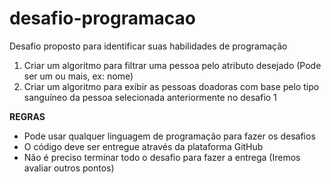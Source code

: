# desafio-programacao
Desafio proposto para identificar suas habilidades de programação


1. Criar um algoritmo para filtrar uma pessoa pelo atributo desejado (Pode ser um ou mais, ex: nome)
1. Criar um algoritmo para exibir as pessoas doadoras com base pelo tipo sanguíneo da pessoa selecionada anteriormente no desafio 1

**REGRAS**
- Pode usar qualquer linguagem de programação para fazer os desafios
- O código deve ser entregue através da plataforma GitHub
- Não é preciso terminar todo o desafio para fazer a entrega (Iremos avaliar outros pontos)
